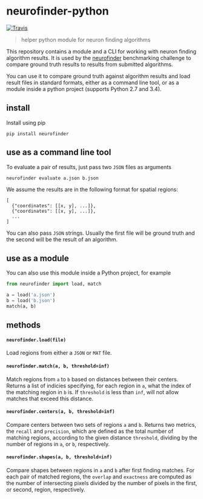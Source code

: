# neurofinder-python

[![Travis](https://img.shields.io/travis/codeneuro/neurofinder-python.svg?style=flat-square)]()

> helper python module for neuron finding algorithms

This repository contains a module and a CLI for working with neuron finding algorithm results. It is used by the [neurofinder](https://github.com/codeneuro/neurofinder) benchmarking challenge to compare ground truth results to results from submitted algorithms.

You can use it to compare ground truth against algorithm results and load result files in standard formats, either as a command line tool, or as a module inside a python project (supports Python 2.7 and 3.4).

## install

Install using pip

```
pip install neurofinder
```

## use as a command line tool

To evaluate a pair of results, just pass two `JSON` files as arguments

```
neurofinder evaluate a.json b.json
```

We assume the results are in the following format for spatial regions:

```
[
  {"coordinates": [[x, y], ...]}, 
  {"coordinates": [[x, y], ...]}, 
  ...
]
```

You can also pass `JSON` strings. Usually the first file will be ground truth and the second will be the result of an algorithm.

## use as a module

You can also use this module inside a Python project, for example

```python
from neurofinder import load, match

a = load('a.json')
b = load('b.json')
match(a, b)
```

## methods

#### `neurofinder.load(file)`

Load regions from either a `JSON` or `MAT` file.

#### `neurofinder.match(a, b, threshold=inf)`

Match regions from `a` to `b` based on distances between their centers. Returns a list of indicies specifying, for each region in `a`, what the index of the matching region in `b` is. If `threshold` is less than `inf`, will not allow matches that exceed this distance.

#### `neurofinder.centers(a, b, threshold=inf)`

Compare centers between two sets of regions `a` and `b`. Returns two metrics, the `recall` and `precision`, which are defined as the total number of matching regions, according to the given distance `threshold`, dividing by the number of regions in `a`, or `b`, respectively.

#### `neurofinder.shapes(a, b, threshold=inf)`

Compare shapes between regions in `a` and `b` after first finding matches. For each pair of matched regions, the `overlap` and `exactness` are computed as the number of intersecting pixels divided by the number of pixels in the first, or second, region, respectively.

